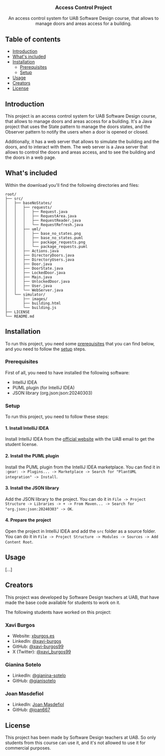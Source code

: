 <p align="center">
  <h3 align="center">Access Control Project</h3>
  <p align="center">
    An access control system for UAB Software Design course, that allows to manage doors and areas access for a building.
  </p>
</p>



## Table of contents

- [Introduction](#introduction)
- [What's included](#whats-included)
- [Installation](#installation)
    - [Prerequisites](#prerequisites)
    - [Setup](#setup)
- [Usage](#usage)
- [Creators](#creators)
- [License](#license)



## Introduction
This project is an access control system for UAB Software Design course, that allows to manage doors and areas access for a building. It's a Java project that uses the State pattern to manage the doors states, and the Observer pattern to notify the users when a door is opened or closed.

Additionally, it has a web server that allows to simulate the building and the doors, and to interact with them. The web server is a Java server that allows to control the doors and areas access, and to see the building and the doors in a web page.


## What's included
Within the download you'll find the following directories and files:

```text
root/
├── src/
│   ├── baseNoStates/
│   │   ├── requests/
│   │   │   ├── Request.java
│   │   │   ├── RequestArea.java
│   │   │   ├── RequestReader.java
│   │   │   └── RequestRefresh.java
│   │   ├── uml/
│   │   │   ├── base_no_states.png
│   │   │   ├── base_no_states.puml
│   │   │   ├── package_requests.png
│   │   │   └── package_requests.puml
│   │   ├── Actions.java
│   │   ├── DirectoryDoors.java
│   │   ├── DirectoryUsers.java
│   │   ├── Door.java
│   │   ├── DoorState.java
│   │   ├── LockedDoor.java
│   │   ├── Main.java
│   │   ├── UnlockedDoor.java
│   │   ├── User.java
│   │   └── WebServer.java
│   └── simulator/
│       ├── images/
│       ├── building.html
│       └── building.js
├── LICENSE
└── README.md
```

## Installation
To run this project, you need some [prerequisites](#prerequisites) that you can find below, and you need to follow the [setup](#setup) steps.

### Prerequisites
First of all, you need to have installed the following software:

- IntelliJ IDEA
- PUML plugin (for IntelliJ IDEA)
- JSON library (org.json:json:20240303)

### Setup
To run this project, you need to follow these steps:

#### 1. Install IntelliJ IDEA
Install IntelliJ IDEA from the [official website](https://www.jetbrains.com/idea/download/) with the UAB email to get the student license.

#### 2. Install the PUML plugin
Install the PUML plugin from the IntelliJ IDEA marketplace. You can find it in `:gear: -> Plugins... -> Marketplace -> Search for "PlantUML integration" -> Install`.

#### 3. Install the JSON library
Add the JSON library to the project. You can do it in `File -> Project Structure -> Libraries -> + -> From Maven... -> Search for "org.json:json:20240303" -> OK`.

#### 4. Prepare the project
Open the project in IntelliJ IDEA and add the `src` folder as a source folder. You can do it in `File -> Project Structure -> Modules -> Sources -> Add Content Root`.

## Usage
[...]

## Creators
This project was developed by Software Design teachers at UAB, that have made the base code available for students to work on it.

The following students have worked on this project:

### Xavi Burgos
- Website: [xburgos.es](https://xburgos.es)
- LinkedIn: [@xavi-burgos](https://www.linkedin.com/in/xavi-burgos/)
- GitHub: [@xavi-burgos99](https://github.com/xavi-burgos99)
- X (Twitter): [@xavi_burgos99](https://x.com/xavi_burgos99)

### Gianina Sotelo
- LinkedIn: [@gianina-sotelo](https://www.linkedin.com/in/gianina-sotelo/)
- GitHub: [@gianisotelo](https://github.com/gianisotelo)

### Joan Masdefiol
- LinkedIn: [Joan Masdefiol](https://www.linkedin.com/in/joan-masdefiol-colome-3589a22b4/)
- GitHub: [@joan667](https://github.com/joan667)

## License
This project has been made by Software Design teachers at UAB. So only students from this course can use it, and it's not allowed to use it for commercial purposes.